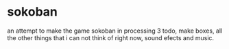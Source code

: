 # sokoban
an attempt to make the game sokoban in processing 3
todo,
make boxes,
  all the other things that i can not think of right now,
sound efects and music.
